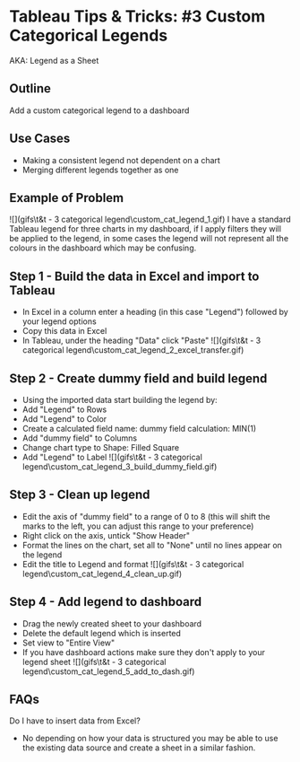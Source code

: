 # Tableau Tips & Tricks: #3 Custom Categorical Legends
AKA: Legend as a Sheet

## Outline

Add a custom categorical legend to a dashboard

## Use Cases
- Making a consistent legend not dependent on a chart
- Merging different legends together as one

## Example of Problem
![](gifs\t&t - 3 categorical legend\custom_cat_legend_1.gif)
I have a standard Tableau legend for three charts in my dashboard, if I apply filters they will be applied to the legend, in some cases the legend will not represent all the colours in the dashboard which may be confusing. 

## Step 1 - Build the data in Excel and import to Tableau
- In Excel in a column enter a heading (in this case "Legend") followed by your legend options
- Copy this data in Excel
- In Tableau, under the heading "Data" click "Paste" 
![](gifs\t&t - 3 categorical legend\custom_cat_legend_2_excel_transfer.gif)


## Step 2 - Create dummy field and build legend
- Using the imported data start building the legend by:
- Add "Legend" to Rows
- Add "Legend" to Color
- Create a calculated field
     name: dummy field
     calculation: MIN(1)
- Add "dummy field" to Columns
- Change chart type to Shape: Filled Square
- Add "Legend" to Label 
![](gifs\t&t - 3 categorical legend\custom_cat_legend_3_build_dummy_field.gif)


## Step 3 - Clean up legend
- Edit the axis of "dummy field" to a range of 0 to 8 (this will shift the marks to the left, you can adjust this range to your preference)
- Right click on the axis, untick "Show Header"
- Format the lines on the chart, set all to "None" until no lines appear on the legend 
- Edit the title to Legend and format
![](gifs\t&t - 3 categorical legend\custom_cat_legend_4_clean_up.gif)


## Step 4 - Add legend to dashboard
- Drag the newly created sheet to your dashboard
- Delete the default legend which is inserted
- Set view to "Entire View"
- If you have dashboard actions make sure they don't apply to your legend sheet
![](gifs\t&t - 3 categorical legend\custom_cat_legend_5_add_to_dash.gif)


## FAQs

Do I have to insert data from Excel?

- No depending on how your data is structured you may be able to use the existing data source and create a sheet in a similar fashion. 
